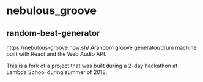 # nebulous_groove
## random-beat-generator
https://nebulous-groove.now.sh/
Arandom groove generator/drum machine built with React and the Web Audio API.

This is a fork of a project that was built during a 2-day hackathon at Lambda School during summer of 2018.
